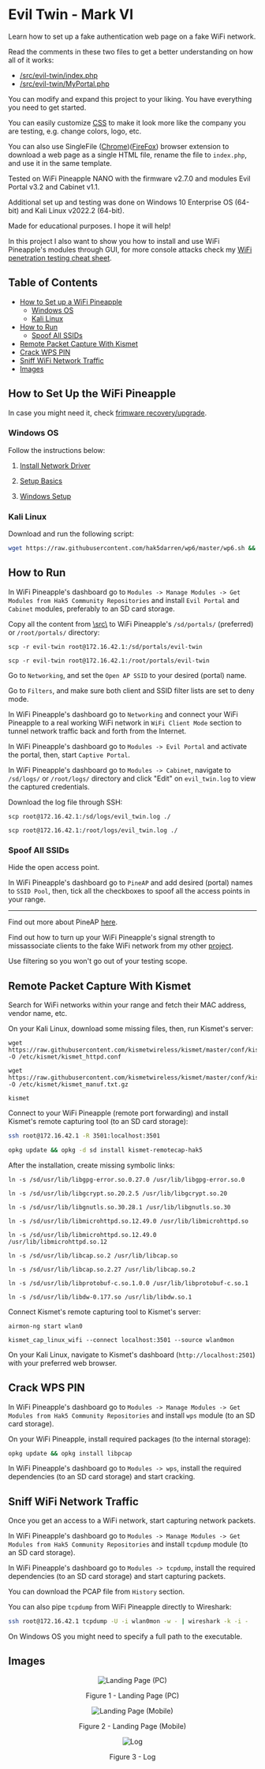 # Evil Twin - Mark VI

Learn how to set up a fake authentication web page on a fake WiFi network.

Read the comments in these two files to get a better understanding on how all of it works:

* [/src/evil-twin/index.php](https://github.com/ivan-sincek/evil-twin/blob/master/mark_vi/src/evil-twin/index.php)
* [/src/evil-twin/MyPortal.php](https://github.com/ivan-sincek/evil-twin/blob/master/mark_vi/src/evil-twin/MyPortal.php)

You can modify and expand this project to your liking. You have everything you need to get started.

You can easily customize [CSS](https://github.com/ivan-sincek/evil-twin/blob/master/mark_vi/src/evil-twin/css/main.css) to make it look more like the company you are testing, e.g. change colors, logo, etc.

You can also use SingleFile ([Chrome](https://chrome.google.com/webstore/detail/singlefile/mpiodijhokgodhhofbcjdecpffjipkle))([FireFox](https://addons.mozilla.org/hr/firefox/addon/single-file)) browser extension to download a web page as a single HTML file, rename the file to `index.php`, and use it in the same template.

Tested on WiFi Pineapple NANO with the firmware v2.7.0 and modules Evil Portal v3.2 and Cabinet v1.1.

Additional set up and testing was done on Windows 10 Enterprise OS (64-bit) and Kali Linux v2022.2 (64-bit).

Made for educational purposes. I hope it will help!

In this project I also want to show you how to install and use WiFi Pineapple's modules through GUI, for more console attacks check my [WiFi penetration testing cheat sheet](https://github.com/ivan-sincek/wifi-penetration-testing-cheat-sheet).

## Table of Contents

* [How to Set up a WiFi Pineapple](#how-to-set-up-a-wifi-pineapple)
	* [Windows OS](#windows-os)
	* [Kali Linux](#kali-linux)
* [How to Run](#how-to-run)
	* [Spoof All SSIDs](#spoof-all-ssids)
* [Remote Packet Capture With Kismet](#remote-packet-capture-with-kismet)
* [Crack WPS PIN](#crack-wps-pin)
* [Sniff WiFi Network Traffic](#sniff-wifi-network-traffic)
* [Images](#images)

## How to Set Up the WiFi Pineapple

In case you might need it, check [frimware recovery/upgrade](https://downloads.hak5.org/pineapple).

### Windows OS

Follow the instructions below:

1. [Install Network Driver](https://www.techspot.com/drivers/driver/file/information/17792)

2. [Setup Basics](https://docs.hak5.org/wifi-pineapple-6th-gen-nano-tetra/setup/setup-basics)

3. [Windows Setup](https://docs.hak5.org/wifi-pineapple-6th-gen-nano-tetra/setup/wifi-pineapple-nano-windows-setup)

### Kali Linux

Download and run the following script:

```bash
wget https://raw.githubusercontent.com/hak5darren/wp6/master/wp6.sh && mv wp6.sh /usr/bin/wp6 && chmod +x /usr/bin/wp6 && wp6
```

## How to Run

In WiFi Pineapple's dashboard go to `Modules -> Manage Modules -> Get Modules from Hak5 Community Repositories` and install `Evil Portal` and `Cabinet` modules, preferably to an SD card storage.

Copy all the content from [\\src\\](https://github.com/ivan-sincek/evil-twin/tree/master/mark_vi/src) to WiFi Pineapple's `/sd/portals/` (preferred) or `/root/portals/` directory:

```fundamental
scp -r evil-twin root@172.16.42.1:/sd/portals/evil-twin

scp -r evil-twin root@172.16.42.1:/root/portals/evil-twin
```

Go to `Networking`, and set the `Open AP SSID` to your desired (portal) name.

Go to `Filters`, and make sure both client and SSID filter lists are set to deny mode.

In WiFi Pineapple's dashboard go to `Networking` and connect your WiFi Pineapple to a real working WiFi network in `WiFi Client Mode` section to tunnel network traffic back and forth from the Internet.

In WiFi Pineapple's dashboard go to `Modules -> Evil Portal` and activate the portal, then, start `Captive Portal`.

In WiFi Pineapple's dashboard go to `Modules -> Cabinet`, navigate to `/sd/logs/` or `/root/logs/` directory and click "Edit" on `evil_twin.log` to view the captured credentials.

Download the log file through SSH:

```fundamental
scp root@172.16.42.1:/sd/logs/evil_twin.log ./

scp root@172.16.42.1:/root/logs/evil_twin.log ./
```

### Spoof All SSIDs

Hide the open access point.

In WiFi Pineapple's dashboard go to `PineAP` and add desired (portal) names to `SSID Pool`, then, tick all the checkboxes to spoof all the access points in your range.

---

Find out more about PineAP [here](https://docs.hak5.org/wifi-pineapple-6th-gen-nano-tetra/getting-started/the-pineap-suite).

Find out how to turn up your WiFi Pineapple's signal strength to missassociate clients to the fake WiFi network from my other [project](https://github.com/ivan-sincek/wifi-penetration-testing-cheat-sheet#1-configuration).

Use filtering so you won't go out of your testing scope.

## Remote Packet Capture With Kismet

Search for WiFi networks within your range and fetch their MAC address, vendor name, etc.

On your Kali Linux, download some missing files, then, run Kismet's server:

```fundamental
wget https://raw.githubusercontent.com/kismetwireless/kismet/master/conf/kismet_httpd.conf -O /etc/kismet/kismet_httpd.conf

wget https://raw.githubusercontent.com/kismetwireless/kismet/master/conf/kismet_manuf.txt.gz -O /etc/kismet/kismet_manuf.txt.gz

kismet
```

Connect to your WiFi Pineapple (remote port forwarding) and install Kismet's remote capturing tool (to an SD card storage):

```bash
ssh root@172.16.42.1 -R 3501:localhost:3501

opkg update && opkg -d sd install kismet-remotecap-hak5
```

After the installation, create missing symbolic links:

```fundamental
ln -s /sd/usr/lib/libgpg-error.so.0.27.0 /usr/lib/libgpg-error.so.0

ln -s /sd/usr/lib/libgcrypt.so.20.2.5 /usr/lib/libgcrypt.so.20

ln -s /sd/usr/lib/libgnutls.so.30.28.1 /usr/lib/libgnutls.so.30

ln -s /sd/usr/lib/libmicrohttpd.so.12.49.0 /usr/lib/libmicrohttpd.so

ln -s /sd/usr/lib/libmicrohttpd.so.12.49.0 /usr/lib/libmicrohttpd.so.12

ln -s /sd/usr/lib/libcap.so.2 /usr/lib/libcap.so

ln -s /sd/usr/lib/libcap.so.2.27 /usr/lib/libcap.so.2

ln -s /sd/usr/lib/libprotobuf-c.so.1.0.0 /usr/lib/libprotobuf-c.so.1

ln -s /sd/usr/lib/libdw-0.177.so /usr/lib/libdw.so.1
```

Connect Kismet's remote capturing tool to Kismet's server:

```fundamental
airmon-ng start wlan0

kismet_cap_linux_wifi --connect localhost:3501 --source wlan0mon
```

On your Kali Linux, navigate to Kismet's dashboard (`http://localhost:2501`) with your preferred web browser.

## Crack WPS PIN

In WiFi Pineapple's dashboard go to `Modules -> Manage Modules -> Get Modules from Hak5 Community Repositories` and install `wps` module (to an SD card storage).

On your WiFi Pineapple, install required packages (to the internal storage):

```bash
opkg update && opkg install libpcap
```

In WiFi Pineapple's dashboard go to `Modules -> wps`, install the required dependencies (to an SD card storage) and start cracking.

## Sniff WiFi Network Traffic

Once you get an access to a WiFi network, start capturing network packets.

In WiFi Pineapple's dashboard go to `Modules -> Manage Modules -> Get Modules from Hak5 Community Repositories` and install `tcpdump` module (to an SD card storage).

In WiFi Pineapple's dashboard go to `Modules -> tcpdump`, install the required dependencies (to an SD card storage) and start capturing packets.

You can download the PCAP file from `History` section.

You can also pipe `tcpdump` from WiFi Pineapple directly to Wireshark:

```bash
ssh root@172.16.42.1 tcpdump -U -i wlan0mon -w - | wireshark -k -i -
```

On Windows OS you might need to specify a full path to the executable.

## Images

<p align="center"><img src="https://github.com/ivan-sincek/evil-twin/blob/master/img/landing_page_pc.jpg" alt="Landing Page (PC)"></p>

<p align="center">Figure 1 - Landing Page (PC)</p>

<p align="center"><img src="https://github.com/ivan-sincek/evil-twin/blob/master/img/landing_page_mobile.jpg" alt="Landing Page (Mobile)"></p>

<p align="center">Figure 2 - Landing Page (Mobile)</p>

<p align="center"><img src="https://github.com/ivan-sincek/evil-twin/blob/master/mark_vi/img/log.jpg" alt="Log"></p>

<p align="center">Figure 3 - Log</p>
